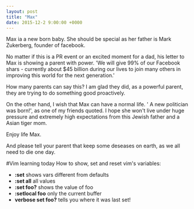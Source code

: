 ```yaml
---
layout: post
title: "Max"
date: 2015-12-2 9:00:00 +0000
---
```

Max ia a new born baby. She should be special as her father is Mark Zukerberg, founder of facebook.

No matter if this is a PR event or an excited moment for a dad, his letter to Max is showing a parent with power.
'We will give 99% of our Facebook shars - currently about $45 billion during our lives to join many others in improving this world for the next generation.'

How many parents can say this? I am glad they did, as a powerful parent, they are trying to do something good proactively.

On the other hand, I wish that Max can have a normal life. ' A new politician was born!', as one of my friends quoted. I hope she won't live under huge pressure and extremely high expectations from this Jewish father and a Asian tiger mom.

Enjoy life Max. 

And please tell your parent that keep some deseases on earth, as we all need to die one day.

#Vim learning today
How to show, set and reset vim's variables:

- **:set** shows vars different from defaults
- **:set all** all values
- **:set foo?** shows the value of foo
- **:setlocal foo** only the current buffer
- **verbose set foo?** tells you where it was last set!
